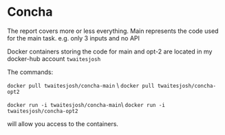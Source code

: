 
# Concha

The report covers more or less everything.
Main represents the code used for the main task. e.g. only 3 inputs and no API

Docker containers storing the code for main and opt-2 are located in my docker-hub account `twaitesjosh`


The commands:

` docker pull twaitesjosh/concha-main ` \ ` docker pull twaitesjosh/concha-opt2 ` 


` docker run -i twaitesjosh/concha-main `\ `docker run -i twaitesjosh/concha-opt2` 


will allow you access to the containers.
